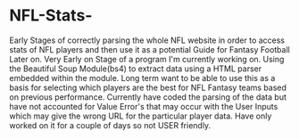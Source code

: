 # NFL-Stats-
Early Stages of correctly parsing the whole NFL website in order to access stats of NFL players and then use it as a potential Guide for Fantasy Football Later on.
Very Early on Stage of a program I'm currently working on. Using the Beautiful Soup Module(bs4) to extract data using a HTML parser embedded within the module. Long term want to be able to use this as a basis for selecting which players are the best for NFL Fantasy teams based on previous performance. Currently have coded the parsing of the data but have not accounted for Value Error's that may occur with the User Inputs which may give the wrong URL for the particular player data. Have only worked on it for a couple of days so not USER friendly.
